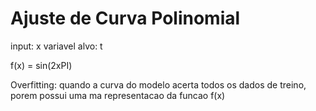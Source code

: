 # Ajuste de Curva Polinomial
input: x
variavel alvo: t

f(x) = sin(2xPI)

Overfitting: quando a curva do modelo acerta todos os dados de treino, porem possui uma ma representacao da funcao f(x)
